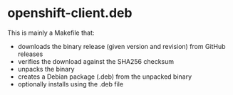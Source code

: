# openshift-client.deb

This is mainly a Makefile that:

- downloads the binary release (given version and revision) from GitHub releases
- verifies the download against the SHA256 checksum
- unpacks the binary
- creates a Debian package (.deb) from the unpacked binary
- optionally installs using the .deb file


